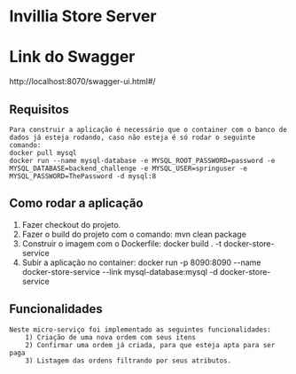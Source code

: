 # Invillia Store Server

# Link do Swagger

http://localhost:8070/swagger-ui.html#/

## Requisitos
    Para construir a aplicação é necessário que o container com o banco de dados já esteja rodando, caso não esteja é só rodar o seguinte comando:
    docker pull mysql
    docker run --name mysql-database -e MYSQL_ROOT_PASSWORD=password -e MYSQL_DATABASE=backend_challenge -e MYSQL_USER=springuser -e MYSQL_PASSWORD=ThePassword -d mysql:8

## Como rodar a aplicação

1) Fazer checkout do projeto.
2) Fazer o build do projeto com o comando: mvn clean package
3) Construir o imagem com o Dockerfile: docker build . -t docker-store-service
4) Subir a aplicação no container: docker run -p 8090:8090 --name docker-store-service --link mysql-database:mysql -d docker-store-service

## Funcionalidades
    Neste micro-serviço foi implementado as seguintes funcionalidades:
        1) Criação de uma nova ordem com seus itens
        2) Confirmar uma ordem já criada, para que esteja apta para ser paga
        3) Listagem das ordens filtrando por seus atributos.